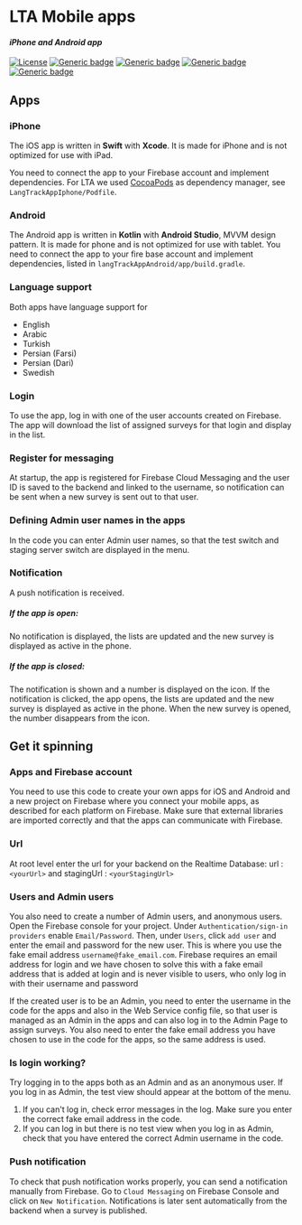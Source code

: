 # LTA Mobile apps 
#### *iPhone and  Android app*
[![License](https://img.shields.io/badge/License-Apache_2.0-blue.svg)](https://opensource.org/licenses/Apache-2.0) 
[![Generic badge](https://img.shields.io/badge/iOS-Swift-orange.svg)](https://developer.apple.com/swift) [![Generic badge](https://img.shields.io/badge/Android-Kotlin-lightblue.svg)](https://kotlinlang.org/) [![Generic badge](https://img.shields.io/badge/IDE-Xcode-blue.svg)](https://developer.apple.com/xcode/) [![Generic badge](https://img.shields.io/badge/IDE-AndroidStudio-green.svg)](https://developer.android.com/studio)

## Apps

### iPhone

The iOS app is written in **Swift** with **Xcode**. It is made for iPhone and is not optimized for use with iPad.

You need to connect the app to your Firebase account and implement dependencies.
For LTA we used [CocoaPods](https://cocoapods.org/) as dependency manager, see `LangTrackAppIphone/Podfile`.

### Android

The Android app is written in **Kotlin** with **Android Studio**, MVVM design pattern. It is made for phone and is not optimized for use with tablet.
You need to connect the app to your fire base account and implement dependencies, listed in `langTrackAppAndroid/app/build.gradle`.

### Language support
Both apps have language support for
 - English
 - Arabic
 - Turkish
 - Persian (Farsi)
 - Persian (Dari)
 - Swedish

### Login
To use the app, log in with one of the user accounts created on Firebase. The app will download the list of assigned surveys for that login and display in the list.
### Register for messaging
At startup, the app is registered for Firebase Cloud Messaging and the user ID is saved to the backend and linked to the username, so notification can be sent when a new survey is sent out to that user.
### Defining Admin user names in the apps
In the code you can enter Admin user names, so that the test switch and staging server switch are displayed in the menu.
### Notification
A push notification is received.
##### If the app is open:
No notification is displayed, the lists are updated and the new survey is displayed as active in the phone.
##### If the app is closed:
The notification is shown and a number is displayed on the icon.
If the notification is clicked, the app opens, the lists are updated and the new survey is displayed as active in the phone.
When the new survey is opened, the number disappears from the icon.
## Get it spinning
### Apps and Firebase account
You need to use this code to create your own apps for iOS and Android and a new project on Firebase where you connect your mobile apps, as described for each platform on Firebase.
Make sure that external libraries are imported correctly and that the apps can communicate with Firebase.
### Url
At root level enter the url for your backend on the Realtime Database:
url : `<yourUrl>`
and
stagingUrl : `<yourStagingUrl>`
### Users and Admin users
You also need to create a number of Admin users, and anonymous users.
Open the Firebase console for your project. Under `Authentication/sign-in providers` enable `Email/Password`.
Then, under `Users`, click `add user` and enter the email and password for the new user. This is where you use the fake email address `username@fake_email.com`. Firebase requires an email address for login and we have chosen to solve this with a fake email address that is added at login and is never visible to users, who only log in with their username and password

If the created user is to be an Admin, you need to enter the username in the code for the apps and also in the Web Service config file, so that user is managed as an Admin in the apps and can also log in to the Admin Page to assign surveys.
You also need to enter the fake email address you have chosen to use in the code for the apps, so the same address is used.

### Is login working?
Try logging in to the apps both as an Admin and as an anonymous user. If you log in as Admin, the test view should appear at the bottom of the menu. 
1. If you can't log in, check error messages in the log. Make sure you enter the correct fake email address in the code.
2. If you can log in but there is no test view when you log in as Admin, check that you have entered the correct Admin username in the code.
### Push notification
To check that push notification works properly, you can send a notification manually from Firebase.
Go to `Cloud Messaging` on Firebase Console and click on `New Notification`. Notifications is later sent automatically from the backend when a survey is published. 
